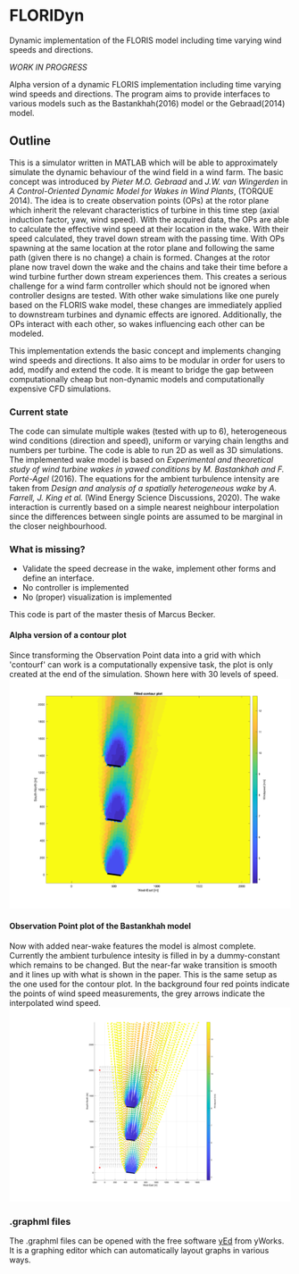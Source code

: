 # FLORIDyn
Dynamic implementation of the FLORIS model including time varying wind speeds and directions.

*WORK IN PROGRESS*

Alpha version of a dynamic FLORIS implementation including time varying wind speeds and directions.
The program aims to provide interfaces to various models such as the Bastankhah(2016) model or the Gebraad(2014) model.

## Outline
This is a simulator written in MATLAB which will be able to approximately simulate the dynamic behaviour of the wind field in a wind farm. The basic concept was introduced by *Pieter M.O. Gebraad* and *J.W. van Wingerden* in *A Control-Oriented Dynamic Model for Wakes in Wind Plants*, (TORQUE 2014).
The idea is to create observation points (OPs) at the rotor plane which inherit the relevant characteristics of turbine in this time step (axial induction factor, yaw, wind speed). With the acquired data, the OPs are able to calculate the effective wind speed at their location in the wake. With their speed calculated, they travel down stream with the passing time. With OPs spawning at the same location at the rotor plane and following the same path (given there is no change) a chain is formed. Changes at the rotor plane now travel down the wake and the chains and take their time before a wind turbine further down stream experiences them. This creates a serious challenge for a wind farm controller which should not be ignored when controller designs are tested. With other wake simulations like one purely based on the FLORIS wake model, these changes are immediately applied to downstream turbines and dynamic effects are ignored. 
Additionally, the OPs interact with each other, so wakes influencing each other can be modeled.

This implementation extends the basic concept and implements changing wind speeds and directions. It also aims to be modular in order for users to add, modify and extend the code. It is meant to bridge the gap between computationally cheap but non-dynamic models and computationally expensive CFD simulations.

### Current state
The code can simulate multiple wakes (tested with up to 6), heterogeneous wind conditions (direction and speed), uniform or varying chain lengths and numbers per turbine. The code is able to run 2D as well as 3D simulations. The implemented wake model is based on *Experimental and theoretical study of wind turbine wakes in yawed conditions* by *M. Bastankhah and F. Porté-Agel* (2016). The equations for the ambient turbulence intensity are taken from *Design and analysis of a spatially heterogeneous wake* by *A. Farrell, J. King et al.* (Wind Energy Science Discussions, 2020). The wake interaction is currently based on a simple nearest neighbour interpolation since the differences between single points are assumed to be marginal in the closer neighbourhood.

### What is missing?
* Validate the speed decrease in the wake, implement other forms and define an interface.
* No controller is implemented
* No (proper) visualization is implemented

This code is part of the master thesis of Marcus Becker.

#### Alpha version of a contour plot
Since transforming the Observation Point data into a grid with which 'contourf' can work is a computationally expensive task, the plot is only created at the end of the simulation. Shown here with 30 levels of speed.
![Contour plot of three wind turbines](https://github.com/JuliusAurelius/FLORIDyn/blob/master/Pictures/contour_interpolation_06.png)

#### Observation Point plot of the Bastankhah model
Now with added near-wake features the model is almost complete. Currently the ambient turbulence intesity is filled in by a dummy-constant which remains to be changed. But the near-far wake transition is smooth and it lines up with what is shown in the paper. This is the same setup as the one used for the contour plot. In the background four red points indicate the points of wind speed measurements, the grey arrows indicate the interpolated wind speed.
![Bastankhah model with near wake characteristics](https://github.com/JuliusAurelius/FLORIDyn/blob/master/Pictures/bastankhah12.png)

### .graphml files
The .graphml files can be opened with the free software [yEd](https://www.yworks.com/products/yed#yed-support-resources) from yWorks. It is a graphing editor which can automatically layout graphs in various ways.
